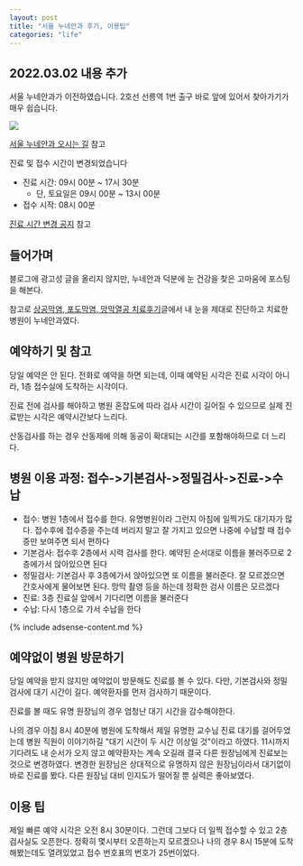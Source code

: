 ```yaml
---
layout: post
title: "서울 누네안과 후기, 이용팁"
categories: "life"
---
```


## 2022.03.02 내용 추가

서울 누네안과가 이전하였습니다. 2호선 선릉역 1번 출구 바로 앞에 있어서 찾아가기가 매우 쉽습니다.

<img src="/images/posts/life/6Tm4Jb.png" />

[서울 누네안과 오시는 길](https://www.noon.co.kr/guide/seoul_directions) 참고

진료 및 접수 시간이 변경되었습니다

- 진료 시간: 09시 00분 ~ 17시 30분
  - 단, 토요일은 09시 00분 ~ 13시 00분
- 접수 시작: 08시 00분

[진료 시간 변경 공지](https://www.noon.co.kr/board/notice_view/1/2808) 참고

## 들어가며

블로그에 광고성 글을 올리지 않지만, 누네안과 덕분에 눈 건강을 찾은 고마움에 포스팅을 해본다.

참고로 [상공막염, 포도막염, 망막열공 치료후기](https://jason-heo.github.io/life/2020/07/25/eye.html)글에서 내 눈을 제대로 진단하고 치료한 병원이 누네안과였다.

## 예약하기 및 참고

당일 예약은 안 된다. 전화로 예약을 하면 되는데, 이때 예약된 시각은 진료 시각이 아니라, 1층 접수실에 도착하는 시각이다.

진료 전에 검사를 해야하고 병원 혼잡도에 따라 검사 시간이 길어질 수 있으므로 실제 진료받는 시각은 예약시간보다 느리다.

산동검사를 하는 경우 산동제에 의해 동공이 확대되는 시간를 포함해야하므로 더 느리다.

## 병원 이용 과정: 접수->기본검사->정밀검사->진료->수납

- 접수: 병원 1층에서 접수를 한다. 유명병원이라 그런지 아침에 일찍가도 대기자가 많다. 접수후에 접수증을 주는데 버리지 말고 잘 가지고 있으면 나중에 수납할 때 접수증만 보여주면 되서 편하다
- 기본검사: 접수후 2층에서 시력 검사를 한다. 예약된 순서대로 이름을 불러주므로 2층에가서 앉아있으면 된다
- 정밀검사: 기본검사 후 3층에가서 앉아있으면 또 이름을 불러준다. 잘 모르겠으면 간호사에게 물어보면 된다. 망막 촬영 등을 하는데 정확한 검사 이름은 모르겠다
- 진료: 3층 진료실 앞에서 기다리면 이름을 불러준다
- 수납: 다시 1층으로 가서 수납을 한다

{% include adsense-content.md %}

## 예약없이 병원 방문하기

당일 예약을 받지 않지만 예약없이 방문해도 진료를 볼 수 있다. 다만, 기본검사와 정밀검사에 대기 시간이 길다. 예약환자를 먼저 검사하기 때문이다.

진료를 볼 때도 유명 원장님의 경우 엄청난 대기 시간을 감수해야한다.

나의 경우 아침 8시 40분에 병원에 도착해서 제일 유명한 교수님 진료 대기를 걸어두었는데 병원 직원이 이야기하길 "대기 시간이 두 시간 이상일 것"이라고 하였다. 11시까지 기다려도 내 순서가 오지 않고 예약환자는 계속 오길래 결국 다른 원장님에게 진료보는 것으로 변경하였다. 변경한 원장님은 상대적으로 유명하지 않은 원장님이라서 대기없이 바로 진료를 봤다. 다른 원장님 대비 인지도가 떨어질 뿐 실력은 좋아보였다.

## 이용 팁

제일 빠른 예약 시각은 오전 8시 30분이다. 그런데 그보다 더 일찍 접수할 수 있고 2층 검사실도 오픈한다. 정확히 몇시부터 오픈하는지 모르겠으나 나의 경우 8시 15분에 도착해봤는데도 열려있었고 접수 번호표의 번호가 25번이었다.
